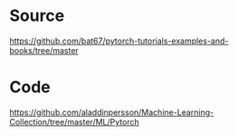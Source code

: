 # Source
https://github.com/bat67/pytorch-tutorials-examples-and-books/tree/master

# Code
https://github.com/aladdinpersson/Machine-Learning-Collection/tree/master/ML/Pytorch
